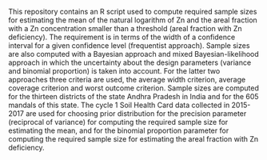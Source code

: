 This repository contains an R script used to compute required sample sizes for estimating the mean of the natural logarithm of Zn and the areal fraction with a Zn concentration smaller than a threshold (areal fraction with Zn deficiency). The requirement is in terms of the width of a confidence interval for a given confidence level (frequentist approach). Sample sizes are also computed with a Bayesian approach and mixed Bayesian-likelihood approach in which the uncertainty about the design parameters (variance and binomial proportion) is taken into account. For the latter two approaches three criteria are used, the average width criterion, average coverage criterion and worst outcome criterion. Sample sizes are computed for the thirteen districts of the state Andhra Pradesh in India and for the 605 mandals of this state. The cycle 1 Soil Health Card data collected in 2015-2017 are used for choosing prior distribution for the precision parameter (reciprocal of variance) for computing the required sample size for estimating the mean, and for the binomial proportion parameter for computing the required sample size for estimating the areal fraction with Zn deficiency.  